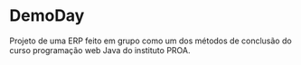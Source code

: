 # DemoDay
Projeto de uma ERP feito em grupo como um dos métodos de conclusão do curso programação web Java do instituto PROA. 
